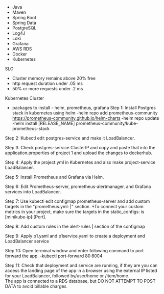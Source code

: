 * Java
* Maven
* Spring Boot
* Spring Data
* PostgreSQL
* Log4J
* Loki
* Grafana
* AWS RDS
* Docker
* Kubernetes

SLO
* Cluster memory remains above 20% free
* http request duration under .05 ms
* 50% or more requests under .2 ms


Kubernetes Cluster
* packages to install - helm, prometheus, grafana
Step 1: Install Postgres stack in kubernetes using helm
    -helm repo add prometheus-community https://prometheus-community.github.io/helm-charts
    -helm repo update
    -helm install [RELEASE_NAME] prometheus-community/kube-prometheus-stack

Step 2: Kubectl edit postgres-service and make it LoadBalancer.

Step 3: Check postgres-service ClusterIP and copy and paste that into the application.properties of project 1 and upload the changes to dockerhub.

Step 4: Apply the project.yml in Kubernetes and also make project-service LoadBalancer.

Step 5: Install Prometheus and Grafana via Helm.

Step 6: Edit Prometheus-server, prometheus-alertmanager, and Grafana services into LoadBalancer.

Step 7: Use kubectl edit configmap prometheus-server and add custom targets in the "prometheus.yml: |" section. *To connect your custom metrics in your project, make sure the targets in the static_configs: is [minikube-ip]:[Port].

Step 8: Add custom rules in the alert-rules | section of the configmap

Step 9: Apply p1.yaml and p1service.yaml to create a deployment and LoadBalancer service

Step 10: Open terminal window and enter following command to port forward the app.
    -kubectl port-forward <YOUR POD RUNNING> 80:8004

Step 11: Check that deployment and service are running, if they are you can access the landing page of the app
in a browser using the external IP listed for your LoadBalancer, followed by/user/home or /item/home.  
The app is connected to a RDS database, but DO NOT ATTEMPT TO POST DATA to avoid billable charges.
